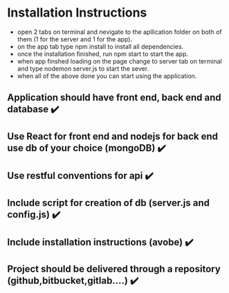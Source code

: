 # Installation Instructions
- open 2 tabs on terminal and nevigate to the apllication folder on both of them (1 for the server and 1 for the app).
- on the app tab type npm install to install all dependencies.
- once the installation finished, run npm start to start the app.
- when app finshed loading on the page change to server tab on terminal and type nodemon server.js to start the sever.
- when all of the above done you can start using the application.

## Application should have front end, back end and database ✔️
## Use React for front end and nodejs for back end use db of your choice (mongoDB) ✔️
## Use restful conventions for api ✔️
## Include script for creation of db (server.js and config.js) ✔️
## Include installation instructions (avobe) ✔️
## Project should be delivered through a repository (github,bitbucket,gitlab....) ✔️

